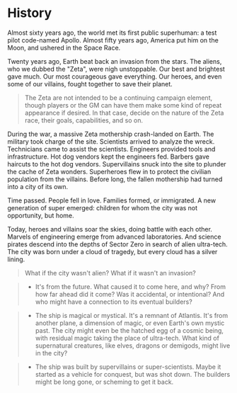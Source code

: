 <!-- TITLE: Silverline History -->
<!-- SUBTITLE: How the city came to be -->

# History
Almost sixty years ago, the world met its first public superhuman: a test pilot code-named Apollo. Almost fifty years ago, America put him on the Moon, and ushered in the Space Race.

Twenty years ago, Earth beat back an invasion from the stars. The aliens, who we dubbed the "Zeta", were nigh unstoppable. Our best and brightest gave much. Our most courageous gave everything. Our heroes, and even some of our villains, fought together to save their planet.

> The Zeta are not intended to be a continuing campaign element, though players or the GM can have them make some kind of repeat appearance if desired. In that case, decide on the nature of the Zeta race, their goals, capabilities, and so on.

During the war, a massive Zeta mothership crash-landed on Earth. The military took charge of the site. Scientists arrived to analyze the wreck. Technicians came to assist the scientists. Engineers provided tools and infrastructure. Hot dog vendors kept the engineers fed. Barbers gave haircuts to the hot dog vendors. Supervillains snuck into the site to plunder the cache of Zeta wonders. Superheroes flew in to protect the civilian population from the villains. Before long, the fallen mothership had turned into a city of its own.

Time passed. People fell in love. Families formed, or immigrated. A new generation of super emerged: children for whom the city was not opportunity, but home.

Today, heroes and villains soar the skies, doing battle with each other. Marvels of engineering emerge from advanced laboratories. And science pirates descend into the depths of Sector Zero in search of alien ultra-tech. The city was born under a cloud of tragedy, but every cloud has a silver lining.

> What if the city wasn't alien? What if it wasn't an invasion?

> * It's from the future. What caused it to come here, and why? From how far ahead did it come? Was it accidental, or intentional? And who might have a connection to its eventual builders?

> * The ship is magical or mystical. It's a remnant of Atlantis. It's from another plane, a dimension of magic, or even Earth's own mystic past. The city might even be the hatched egg of a cosmic being, with residual magic taking the place of ultra-tech. What kind of supernatural creatures, like elves, dragons or demigods, might live in the city?

> * The ship was built by supervillains or super-scientists. Maybe it started as a vehicle for conquest, but was shot down. The builders might be long gone, or scheming to get it back.
